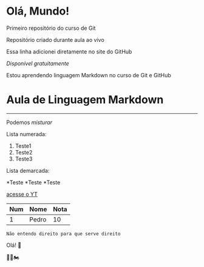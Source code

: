 # Olá, Mundo!
 Primeiro repositório do curso de Git

Repositório criado durante aula ao vivo

Essa linha adicionei diretamente no site do GitHub

*Disponível gratuitamente*

Estou aprendendo linguagem Markdown no curso de Git e GitHub

# Aula de Linguagem Markdown
***
Podemos _*misturar*_

Lista numerada:
1. Teste1
1. Teste2
1. Teste3

Lista demarcada:

*Teste
*Teste
*Teste

[acesse o YT](www.youtube.com)

Num | Nome | Nota
---|---|---
1|Pedro|10

`Não entendo direito para que serve direito` 

Olá!
🖖

🐬🐳🏍️


